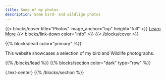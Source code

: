 ```yaml
---
title: Some of my photos
description: Some bird- and wildlige photos
---
```


{{< blocks/cover title="Photos" image_anchor="top" height="full" >}}
<a class="btn btn-lg btn-primary me-3 mb-4" href="/docs/">
  Learn More <i class="fas fa-arrow-alt-circle-right ms-2"></i>
</a>
{{< blocks/link-down color="info" >}}
{{< /blocks/cover >}}

{{% blocks/lead color="primary" %}}

This website showcases a selection of my bird and Wildlife photographs.

{{% /blocks/lead %}}
{{% blocks/section color="dark" type="row" %}}

{.text-center}
{{% /blocks/section %}}
